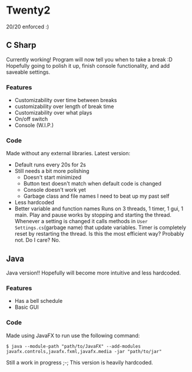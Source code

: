 # Twenty2
20/20 enforced :)

## C Sharp
Currently working! Program will now tell you when to take a break :D Hopefully going to polish it up, finish console functionality, and add saveable settings.
### Features
- Customizability over time between breaks
- customizability over length of break time
- Customizability over what plays
- On/off switch
- Console (W.I.P.)
### Code
Made without any external libraries.
Latest version:
- Default runs every 20s for 2s
- Still needs a bit more polishing
    - Doesn't start minimized
    - Button text doesn't match when default code is changed
    - Console doesn't work yet
    - Garbage class and file names I need to beat up my past self
- Less hardcoded
- Better variable and function names
Runs on 3 threads, 1 timer, 1 gui, 1 main. Play and pause works by stopping and starting the thread. Whenever a setting is changed it calls methods in `User Settings.cs`(garbage name) that update variables. Timer is completely reset by restarting the thread. Is this the most efficient way? Probably not. Do I care? No.

## Java
Java version!! Hopefully will become more intuitive and less hardcoded.
### Features
- Has a bell schedule
- Basic GUI
### Code
Made using JavaFX to run use the following command:
```
$ java --module-path "path/to/JavaFX" --add-modules javafx.controls,javafx.fxml,javafx.media -jar "path/to/jar"
```
Still a work in progress ;-;
This version is heavily hardcoded.